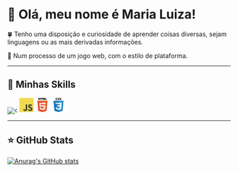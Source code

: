 # 💜 Olá, meu nome é Maria Luiza!

🍀 Tenho uma disposição e curiosidade de aprender coisas diversas, sejam linguagens ou as mais derivadas informações.

🔭 Num processo de um jogo web, com o estilo de plataforma.



---

## 🚀 Minhas Skills

<code><img height="32" src="https://cdn.iconscout.com/icon/free/png-512/c-programming-569564.png" alt="c"/></code>
<code><img height="32" src="https://raw.githubusercontent.com/github/explore/80688e429a7d4ef2fca1e82350fe8e3517d3494d/topics/javascript/javascript.png" alt="Javascript"/></code>
<code><img height="32" src="https://raw.githubusercontent.com/github/explore/80688e429a7d4ef2fca1e82350fe8e3517d3494d/topics/html/html.png" alt="HTML5"/></code>
<code><img height="32" src="https://raw.githubusercontent.com/github/explore/80688e429a7d4ef2fca1e82350fe8e3517d3494d/topics/css/css.png" alt="CSS"/></code>

----

## ⭐ GitHub Stats

[![Anurag's GitHub stats](https://github-readme-stats.vercel.app/api?username=harukaina)](https://github.com/harukaina/github-readme-stats)

<!---
Harukaina/Harukaina is a ✨ special ✨ repository because its `README.md` (this file) appears on your GitHub profile.
You can click the Preview link to take a look at your changes.
--->
